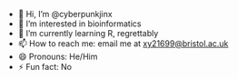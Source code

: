 - 👋 Hi, I’m @cyberpunkjinx
- 👀 I’m interested in bioinformatics
- 🌱 I’m currently learning R, regrettably 
- 📫 How to reach me: email me at xy21699@bristol.ac.uk
- 😄 Pronouns: He/Him
- ⚡ Fun fact: No

<!---
cyberpunkjinx/cyberpunkjinx is a ✨ special ✨ repository because its `README.md` (this file) appears on your GitHub profile.
You can click the Preview link to take a look at your changes.
--->
